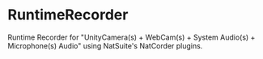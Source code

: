 # RuntimeRecorder
 Runtime Recorder for "UnityCamera(s) + WebCam(s) + System Audio(s) + Microphone(s) Audio" using NatSuite's NatCorder plugins.
